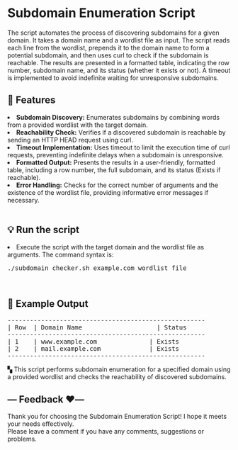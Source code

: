 Subdomain Enumeration Script
====================================
The script automates the process of discovering subdomains for a given domain. It takes a domain name and a wordlist file as input. The script reads each line from the wordlist, prepends it to the domain name to form a potential subdomain, and then uses curl to check if the subdomain is reachable. The results are presented in a formatted table, indicating the row number, subdomain name, and its status (whether it exists or not). A timeout is implemented to avoid indefinite waiting for unresponsive subdomains.
<br>


## 🌟 Features
<li><strong>Subdomain Discovery:</strong> Enumerates subdomains by combining words from a provided wordlist with the target domain.</li>
<li><strong>Reachability Check:</strong> Verifies if a discovered subdomain is reachable by sending an HTTP HEAD request using curl.</li>
<li><strong>Timeout Implementation:</strong> Uses timeout to limit the execution time of curl requests, preventing indefinite delays when a subdomain is unresponsive.</li>
<li><strong>Formatted Output:</strong> Presents the results in a user-friendly, formatted table, including a row number, the full subdomain, and its status (Exists if reachable).</li>
<li><strong>Error Handling:</strong> Checks for the correct number of arguments and the existence of the wordlist file, providing informative error messages if necessary.</li>
<br>


## 💡 Run the script
<li>Execute the script with the target domain and the wordlist file as arguments. The command syntax is:</li>
<div class="highlight highlight-source-shell notranslate position-relative overflow-auto" dir="auto"><pre>./subdomain_checker.sh example.com wordlist_file </pre></div>
<br>
 


## 🎯 Example Output
<div class="highlight highlight-source-shell notranslate position-relative overflow-auto" dir="auto"><pre>
-----------------------------------------------------
| Row  | Domain Name                    | Status                  |
-----------------------------------------------------
| 1    | www.example.com              | Exists                    |
| 2    | mail.example.com             | Exists                    |
-----------------------------------------------------
</pre></div>



▚   This script performs subdomain enumeration for a specified domain using a provided wordlist and checks the reachability of discovered subdomains.
<br>


## — Feedback ❤️—
Thank you for choosing the Subdomain Enumeration Script! I hope it meets your needs effectively.<br>
Please leave a comment if you have any comments, suggestions or problems.
